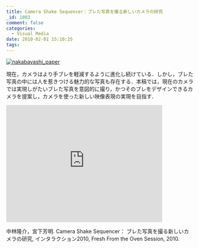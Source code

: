 ```yaml
---
title: Camera Shake Sequencer：ブレた写真を撮る新しいカメラの研究
_id: 1003
comment: false
categories:
  - Visual Media
date: 2010-02-01 15:10:25
tags:
---
```


[![nakabayashi_paper](/wp-content/uploads/2015/05/nakabayashi_paper.jpg)](/wp-content/uploads/2015/05/nakabayashi_paper.jpg)


現在，カメラはより手ブレを軽減するように進化し続けている．しかし，ブレた写真の中には人を惹きつける魅力的な写真も存在する．本稿では，現在のカメラでは実現しがたいブレた写真を意図的に撮り，かつそのブレをデザインできるカメラを提案し，カメラを使った新しい映像表現の実現を目指す．


<iframe width="420" height="315" src="https://www.youtube.com/embed/YNrvqnorw9g" frameborder="0" allowfullscreen></iframe>


中林隆介，宮下芳明. Camera Shake Sequencer： ブレた写真を撮る新しいカメラの研究, インタラクション2010, Fresh From the Oven Session, 2010.
